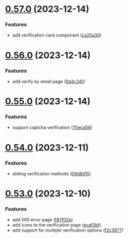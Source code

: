 # [0.57.0](https://github.com/onesoft-sudo/sudobot-dashboard/compare/v0.56.0...v0.57.0) (2023-12-14)


### Features

* add verification card component ([ca20a30](https://github.com/onesoft-sudo/sudobot-dashboard/commit/ca20a305b0415e079bb98d6ec4bd5435f93864a9))



# [0.56.0](https://github.com/onesoft-sudo/sudobot-dashboard/compare/v0.55.0...v0.56.0) (2023-12-14)


### Features

* add verify by email page ([0d4c341](https://github.com/onesoft-sudo/sudobot-dashboard/commit/0d4c3411566a7dfba1b7188e7abf3a273a53d634))



# [0.55.0](https://github.com/onesoft-sudo/sudobot-dashboard/compare/v0.54.0...v0.55.0) (2023-12-14)


### Features

* support captcha verification ([70eca56](https://github.com/onesoft-sudo/sudobot-dashboard/commit/70eca56866e69b295f436d39bb397d5b2f1645fc))



# [0.54.0](https://github.com/onesoft-sudo/sudobot-dashboard/compare/v0.53.0...v0.54.0) (2023-12-11)


### Features

* sliding verification methods ([09d8d15](https://github.com/onesoft-sudo/sudobot-dashboard/commit/09d8d15b859e2e207646af5a9cc347bc625c65dd))



# [0.53.0](https://github.com/onesoft-sudo/sudobot-dashboard/compare/v0.52.0...v0.53.0) (2023-12-10)


### Features

* add 500 error page ([f87f02e](https://github.com/onesoft-sudo/sudobot-dashboard/commit/f87f02e33c4829dd7406a6dae101b3f4b3681082))
* add icons to the verification page ([ecaf3bf](https://github.com/onesoft-sudo/sudobot-dashboard/commit/ecaf3bf7cfc1d244547f6bdcc34bf87c6f05325f))
* add support for multiple verification options ([f2c3977](https://github.com/onesoft-sudo/sudobot-dashboard/commit/f2c397743b882466f32ab98d751121c705c770b7))



